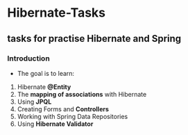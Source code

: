 # Hibernate-Tasks
## tasks for practise Hibernate and Spring
### Introduction
* The goal is to learn:
1. Hibernate **@Entity**
2. The **mapping of associations** with Hibernate
3. Using **JPQL**
4. Creating Forms and **Controllers**
5. Working with Spring Data Repositories
6. Using **Hibernate Validator**
<i class="fab fa-java"></i>
